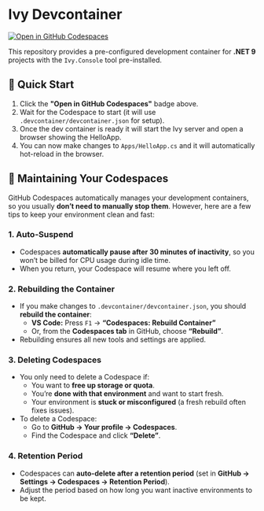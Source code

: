 # Ivy Devcontainer

[![Open in GitHub Codespaces](https://github.com/codespaces/badge.svg)](https://github.com/codespaces/new?hide_repo_select=true&ref=main&repo=Ivy-Interactive%2FIvy-Devcontainer&machine=standardLinux32gb&devcontainer_path=.devcontainer%2Fdevcontainer.json&location=EuropeWest)

This repository provides a pre-configured development container for **.NET 9** projects with the `Ivy.Console` tool pre-installed.

## 🚀 Quick Start

1. Click the **"Open in GitHub Codespaces"** badge above.
2. Wait for the Codespace to start (it will use `.devcontainer/devcontainer.json` for setup).
3. Once the dev container is ready it will start the Ivy server and open a browser showing the HelloApp. 
4. You can now make changes to `Apps/HelloApp.cs` and it will automatically hot-reload in the browser.

## 🧹 Maintaining Your Codespaces

GitHub Codespaces automatically manages your development containers, so you usually **don’t need to manually stop them**. However, here are a few tips to keep your environment clean and fast:

### **1. Auto-Suspend**
- Codespaces **automatically pause after 30 minutes of inactivity**, so you won’t be billed for CPU usage during idle time.
- When you return, your Codespace will resume where you left off.

### **2. Rebuilding the Container**
- If you make changes to `.devcontainer/devcontainer.json`, you should **rebuild the container**:
  - **VS Code:** Press `F1` → **“Codespaces: Rebuild Container”**
  - Or, from the **Codespaces tab** in GitHub, choose **“Rebuild”**.
- Rebuilding ensures all new tools and settings are applied.

### **3. Deleting Codespaces**
- You only need to delete a Codespace if:
  - You want to **free up storage or quota**.
  - You’re **done with that environment** and want to start fresh.
  - Your environment is **stuck or misconfigured** (a fresh rebuild often fixes issues).
- To delete a Codespace:
  - Go to **GitHub → Your profile → Codespaces**.
  - Find the Codespace and click **“Delete”**.

### **4. Retention Period**
- Codespaces can **auto-delete after a retention period** (set in **GitHub → Settings → Codespaces → Retention Period**).
- Adjust the period based on how long you want inactive environments to be kept.